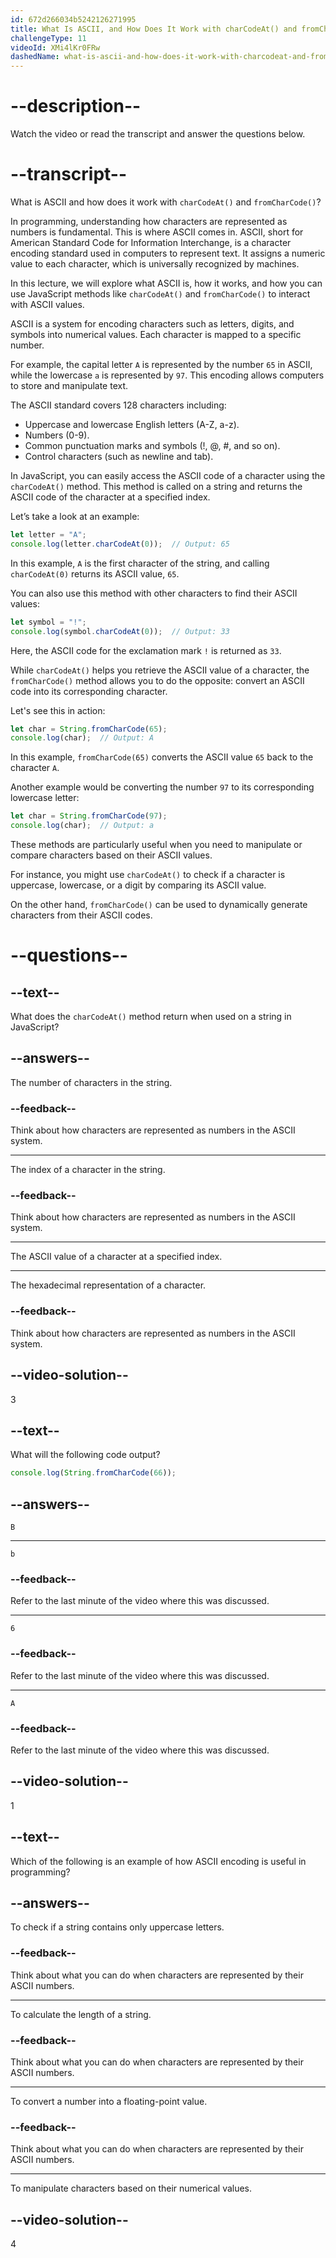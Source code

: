 ```yaml
---
id: 672d266034b5242126271995
title: What Is ASCII, and How Does It Work with charCodeAt() and fromCharCode()?
challengeType: 11
videoId: XMi4lKr0FRw
dashedName: what-is-ascii-and-how-does-it-work-with-charcodeat-and-fromcharcode
---
```


# --description--

Watch the video or read the transcript and answer the questions below.

# --transcript--

What is ASCII and how does it work with `charCodeAt()` and `fromCharCode()`?

In programming, understanding how characters are represented as numbers is fundamental. This is where ASCII comes in. ASCII, short for American Standard Code for Information Interchange, is a character encoding standard used in computers to represent text. It assigns a numeric value to each character, which is universally recognized by machines.

In this lecture, we will explore what ASCII is, how it works, and how you can use JavaScript methods like `charCodeAt()` and `fromCharCode()` to interact with ASCII values.

ASCII is a system for encoding characters such as letters, digits, and symbols into numerical values. Each character is mapped to a specific number.

For example, the capital letter `A` is represented by the number `65` in ASCII, while the lowercase `a` is represented by `97`. This encoding allows computers to store and manipulate text.

The ASCII standard covers 128 characters including:

- Uppercase and lowercase English letters (A-Z, a-z).
- Numbers (0-9).
- Common punctuation marks and symbols (!, @, #, and so on).
- Control characters (such as newline and tab).

In JavaScript, you can easily access the ASCII code of a character using the `charCodeAt()` method. This method is called on a string and returns the ASCII code of the character at a specified index.

Let’s take a look at an example:

```js
let letter = "A";
console.log(letter.charCodeAt(0));  // Output: 65
```

In this example, `A` is the first character of the string, and calling `charCodeAt(0)` returns its ASCII value, `65`.

You can also use this method with other characters to find their ASCII values:

```js
let symbol = "!";
console.log(symbol.charCodeAt(0));  // Output: 33
```

Here, the ASCII code for the exclamation mark `!` is returned as `33`.

While `charCodeAt()` helps you retrieve the ASCII value of a character, the `fromCharCode()` method allows you to do the opposite: convert an ASCII code into its corresponding character.

Let's see this in action:

```js
let char = String.fromCharCode(65);
console.log(char);  // Output: A
```

In this example, `fromCharCode(65)` converts the ASCII value `65` back to the character `A`.

Another example would be converting the number `97` to its corresponding lowercase letter:

```js
let char = String.fromCharCode(97);
console.log(char);  // Output: a
```

These methods are particularly useful when you need to manipulate or compare characters based on their ASCII values.

For instance, you might use `charCodeAt()` to check if a character is uppercase, lowercase, or a digit by comparing its ASCII value.

On the other hand, `fromCharCode()` can be used to dynamically generate characters from their ASCII codes.

# --questions--

## --text--

What does the `charCodeAt()` method return when used on a string in JavaScript?

## --answers--

The number of characters in the string.

### --feedback--

Think about how characters are represented as numbers in the ASCII system.

---

The index of a character in the string.

### --feedback--

Think about how characters are represented as numbers in the ASCII system.

---

The ASCII value of a character at a specified index.

---

The hexadecimal representation of a character.

### --feedback--

Think about how characters are represented as numbers in the ASCII system.

## --video-solution--

3

## --text--

What will the following code output?

```js
console.log(String.fromCharCode(66));
```

## --answers--

`B`

---

`b`

### --feedback--

Refer to the last minute of the video where this was discussed.

---

`6`

### --feedback--

Refer to the last minute of the video where this was discussed.

---

`A`

### --feedback--

Refer to the last minute of the video where this was discussed.

## --video-solution--

1

## --text--

Which of the following is an example of how ASCII encoding is useful in programming?

## --answers--

To check if a string contains only uppercase letters.

### --feedback--

Think about what you can do when characters are represented by their ASCII numbers.

---

To calculate the length of a string.

### --feedback--

Think about what you can do when characters are represented by their ASCII numbers.

---

To convert a number into a floating-point value.

### --feedback--

Think about what you can do when characters are represented by their ASCII numbers.

---

To manipulate characters based on their numerical values.

## --video-solution--

4
